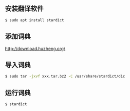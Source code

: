 ## 安装翻译软件
```bash
$ sudo apt install stardict
```

## 添加词典
http://download.huzheng.org/


## 导入词典
```bash
$ sudo tar -jxvf xxx.tar.bz2 -C /usr/share/stardict/dic
```

## 运行词典
```bash
$ stardict
```

